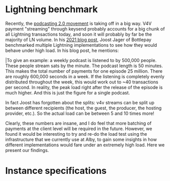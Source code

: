 # Lightning benchmark

Recently, the [podcasting 2.0 movement](https://blog.getalby.com/bitcoin-payments-for-podcasters-with-alby/) is taking off in a big way. V4V payment "streaming" through keysend probably accounts for a big chunk of all Lightning transactions today, and soon it will probably by far be the majority of LN volume. In his [2021 blog post](https://bottlepay.com/blog/bitcoin-lightning-node-performance/), Joost Jager of Bottlepay benchmarked multiple Lightning implementations to see how they would behave under high load. In his blog post, he mentions:

|To give an example: a weekly podcast is listened to by 500,000 people. These people stream sats by the minute. The podcast length is 50 minutes. This makes the total number of payments for one episode 25 million. There are roughly 600,000 seconds in a week. If the listening is completely evenly distributed throughout the week, this would work out to ~40 transactions per second. In reality, the peak load right after the release of the episode is much higher. And this is just the figure for a single podcast.

In fact Joost has forgotten about the splits: v4v streams can be split up between different recipients (the host, the guest, the producer, the hosting provider, etc.). So the actual load can be between 5 and 10 times more! 

Clearly, these numbers are insane, and I do feel that more batching of payments at the client level will be required in the future. However, we found it would be interesting to try and re-do the load test using the infrastructure that we currently use at Alby, to gain some insights in how different implementations would fare under an extremely high load. Here we present our findings.

# Instance specifications